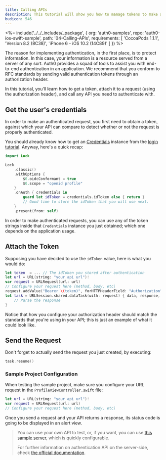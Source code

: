 ```yaml
---
title: Calling APIs
description: This tutorial will show you how to manage tokens to make authenticated API calls, using NSURLSession.
budicon: 546
---
```


<%= include('../../_includes/_package', {
  org: 'auth0-samples',
  repo: 'auth0-ios-swift-sample',
  path: '04-Calling-APIs',
  requirements: [
    'CocoaPods 1.1.1',
    'Version 8.2 (8C38)',
    'iPhone 6 - iOS 10.2 (14C89)'
  ]
}) %>

The reason for implementing authentication, in the first place, is to protect information. In this case, your information is a resource served from a server of any sort. Auth0 provides a squad of tools to assist you with end-to-end authentication in an application. We recommend that you conform to RFC standards by sending valid authentication tokens through an authorization header.

In this tutorial, you'll learn how to get a token, attach it to a request (using the authorization header), and call any API you need to authenticate with.

## Get the user's credentials

In order to make an authenticated request, you first need to obtain a token, against which your API can compare to detect whether or not the request is properly authenticated.

You should already know how to get an [Credentials](https://github.com/auth0/Auth0.swift/blob/master/Auth0/Credentials.swift) instance from the [login tutorial](/quickstart/native/ios-swift/01-login). Anyway, here's a quick recap:

```swift
import Lock
```

```swift
Lock
    .classic()
    .withOptions {
        $0.oidcConformant = true
        $0.scope = "openid profile"
    }
    .onAuth { credentials in
        guard let idToken = credentials.idToken else { return }
        // Good time to store the idToken that you will use next.
    }
    .present(from: self)
```

In order to make authenticated requests, you can use any of the token strings inside that `Credentials` instance you just obtained; which one depends on the application usage.

## Attach the Token

Supposing you have decided to use the `idToken` value, here is what you would do:

```swift
let token  = ... // The idToken you stored after authentication
let url = URL(string: "your api url")!
var request = URLRequest(url: url)
// Configure your request here (method, body, etc)
request.addValue("Bearer \(token)", forHTTPHeaderField: "Authorization")
let task = URLSession.shared.dataTask(with: request) { data, response, error in
    // Parse the response
}
```

Notice that how you configure your authorization header should match the standards that you're using in your API; this is just an example of what it could look like.

## Send the Request

Don't forget to actually send the request you just created, by executing:

```swift
task.resume()
```

### Sample Project Configuration

When testing the sample project, make sure you configure your URL request in the `ProfileViewController.swift` file:

```swift
let url = URL(string: "your api url")!
var request = URLRequest(url: url)
// Configure your request here (method, body, etc)
```

Once you send a request and your API returns a response, its status code is going to be displayed in an alert view.

> You can use your own API to test, or, if you want, you can use [this sample server](https://github.com/auth0-samples/auth0-angularjs2-systemjs-sample/tree/master/Server), which is quickly configurable.
>
> For further information on authentication API on the server-side, check [the official documentation](/api/authentication).
